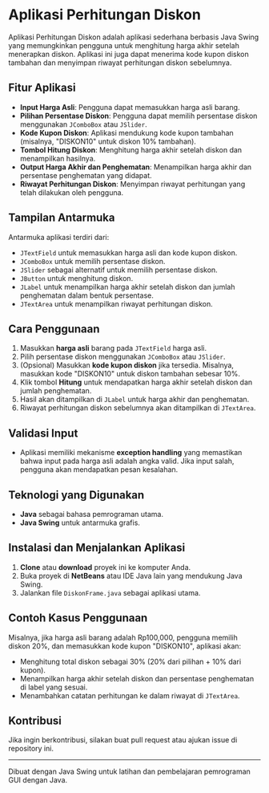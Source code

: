 # Aplikasi Perhitungan Diskon

Aplikasi Perhitungan Diskon adalah aplikasi sederhana berbasis Java Swing yang memungkinkan pengguna untuk menghitung harga akhir setelah menerapkan diskon. Aplikasi ini juga dapat menerima kode kupon diskon tambahan dan menyimpan riwayat perhitungan diskon sebelumnya.

## Fitur Aplikasi

- **Input Harga Asli**: Pengguna dapat memasukkan harga asli barang.
- **Pilihan Persentase Diskon**: Pengguna dapat memilih persentase diskon menggunakan `JComboBox` atau `JSlider`.
- **Kode Kupon Diskon**: Aplikasi mendukung kode kupon tambahan (misalnya, "DISKON10" untuk diskon 10% tambahan).
- **Tombol Hitung Diskon**: Menghitung harga akhir setelah diskon dan menampilkan hasilnya.
- **Output Harga Akhir dan Penghematan**: Menampilkan harga akhir dan persentase penghematan yang didapat.
- **Riwayat Perhitungan Diskon**: Menyimpan riwayat perhitungan yang telah dilakukan oleh pengguna.

## Tampilan Antarmuka

Antarmuka aplikasi terdiri dari:
- `JTextField` untuk memasukkan harga asli dan kode kupon diskon.
- `JComboBox` untuk memilih persentase diskon.
- `JSlider` sebagai alternatif untuk memilih persentase diskon.
- `JButton` untuk menghitung diskon.
- `JLabel` untuk menampilkan harga akhir setelah diskon dan jumlah penghematan dalam bentuk persentase.
- `JTextArea` untuk menampilkan riwayat perhitungan diskon.

## Cara Penggunaan

1. Masukkan **harga asli** barang pada `JTextField` harga asli.
2. Pilih persentase diskon menggunakan `JComboBox` atau `JSlider`.
3. (Opsional) Masukkan **kode kupon diskon** jika tersedia. Misalnya, masukkan kode "DISKON10" untuk diskon tambahan sebesar 10%.
4. Klik tombol **Hitung** untuk mendapatkan harga akhir setelah diskon dan jumlah penghematan.
5. Hasil akan ditampilkan di `JLabel` untuk harga akhir dan penghematan.
6. Riwayat perhitungan diskon sebelumnya akan ditampilkan di `JTextArea`.

## Validasi Input

- Aplikasi memiliki mekanisme **exception handling** yang memastikan bahwa input pada harga asli adalah angka valid. Jika input salah, pengguna akan mendapatkan pesan kesalahan.

## Teknologi yang Digunakan

- **Java** sebagai bahasa pemrograman utama.
- **Java Swing** untuk antarmuka grafis.

## Instalasi dan Menjalankan Aplikasi

1. **Clone** atau **download** proyek ini ke komputer Anda.
2. Buka proyek di **NetBeans** atau IDE Java lain yang mendukung Java Swing.
3. Jalankan file `DiskonFrame.java` sebagai aplikasi utama.

## Contoh Kasus Penggunaan

Misalnya, jika harga asli barang adalah Rp100,000, pengguna memilih diskon 20%, dan memasukkan kode kupon "DISKON10", aplikasi akan:
- Menghitung total diskon sebagai 30% (20% dari pilihan + 10% dari kupon).
- Menampilkan harga akhir setelah diskon dan persentase penghematan di label yang sesuai.
- Menambahkan catatan perhitungan ke dalam riwayat di `JTextArea`.

## Kontribusi

Jika ingin berkontribusi, silakan buat pull request atau ajukan issue di repository ini.

---

Dibuat dengan Java Swing untuk latihan dan pembelajaran pemrograman GUI dengan Java.
